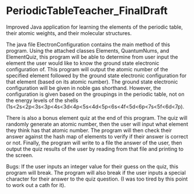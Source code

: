# PeriodicTableTeacher_FinalDraft
Improved Java application for learning the elements of the periodic table, their atomic weights, and their molecular structures.

The java file ElectronConfiguration contains the main method of this program. 
Using the attached classes Elements, QuantumNums, and ElementQuiz, this program will be able to determine from user input the element the user would like to know the ground state electronic configuration of.
This program will output the atomic number of the specified element followed by the ground state electronic configuration for that element (based on its atomic number).
The ground state electronic configuration will be given in noble gas shorthand.
However, the configuration is given based on the groupings in the periodic table, not on the energy levels of the shells (1s<2s<2p<3s<3p<4s<3d<4p<5s<4d<5p<6s<4f<5d<6p<7s<5f<6d<7p).

There is also a bonus element quiz at the end of this program.
The quiz will randomly generate an atomic number, then the user will input what element they think has that atomic number.
The program will then check their answer against the hash map of elements to verify if their answer is correct or not.
Finally, the program will write to a file the answer of the user, then output the quiz results of the user by reading from that file and printing to the screen.

Bugs:
If the user inputs an integer value for their guess on the quiz, this program will break.
The program will also break if the user inputs a special character for their answer to the quiz question.
(I was too tired by this point to work out a cath for it).
